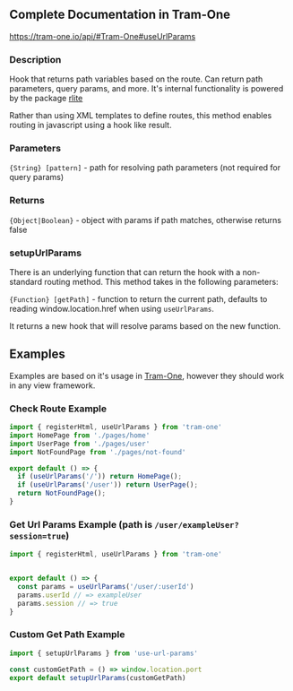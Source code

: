 ## Complete Documentation in Tram-One
https://tram-one.io/api/#Tram-One#useUrlParams

### Description
Hook that returns path variables based on the route.
Can return path parameters, query params, and more.
It's internal functionality is powered by the package
[rlite](https://www.npmjs.com/package/rlite-router)

Rather than using XML templates to define routes, this method enables
routing in javascript using a hook like result.

### Parameters
`{String} [pattern]` - path for resolving path parameters (not required for query params)

### Returns
`{Object|Boolean}` - object with params if path matches, otherwise returns false

### setupUrlParams
There is an underlying function that can return the hook with a non-standard routing method. This method takes in the following parameters:

`{Function} [getPath]` - function to return the current path, defaults to reading window.location.href when using `useUrlParams`.

It returns a new hook that will resolve params based on the new function.

## Examples
Examples are based on it's usage in [Tram-One](https://tram-one.io), however they should work in any view framework.

### Check Route Example
```javascript
import { registerHtml, useUrlParams } from 'tram-one'
import HomePage from './pages/home'
import UserPage from './pages/user'
import NotFoundPage from './pages/not-found'

export default () => {
  if (useUrlParams('/')) return HomePage();
  if (useUrlParams('/user')) return UserPage();
  return NotFoundPage();
}
```

### Get Url Params Example (path is `/user/exampleUser?session=true`)
```javascript
import { registerHtml, useUrlParams } from 'tram-one'


export default () => {
  const params = useUrlParams('/user/:userId')
  params.userId // => exampleUser
  params.session // => true
}
```

### Custom Get Path Example
```javascript
import { setupUrlParams } from 'use-url-params'

const customGetPath = () => window.location.port
export default setupUrlParams(customGetPath)
```
